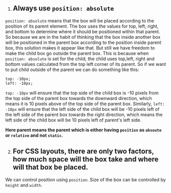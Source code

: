 
1. ## Always use `position: absolute`

`position: absolute` means that the box will be placed according to the position of its parent element. The box uses the values for top, left, right, and bottom to determine where it should be positioned within that parent.
So because we are in the habit of thinking that the box inside another box will be positioned in the parent box according to the position inside parent box, this solution makes it appear like that. But still we have freedom to make the child box go outside the parent box. This is because when `position: absolute` is set for the child, the child uses top,left, right and bottom values calculated from the top left corner of its parent. So if we want to put child outside of the parent we can do something like this: 
```
top: -10px;
left: -10px;
```

`top: -10px` will ensure that the top side of the child box is -10 pixels from the top side of the parent box towards the downward direction, which means it is 10 pixels above of the top side of the parent box. Similarly, `left: -10px` will ensure that the left side of the child box will be -10 pixels left of the left side of the parent box towards the right direction, which means the left side of the child box will be 10 pixels left of parent's left side.

**Here parent means the parent which is either having `position` as `absoute` or `relative` and not `static`.**


2. ## For CSS layouts, there are only two factors, how much space will the box take and where will that box be placed.

We can control position using `position`. Size of the box can be controlled by `height` and `width`. 


